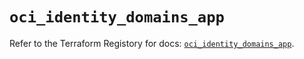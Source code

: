 # `oci_identity_domains_app`

Refer to the Terraform Registory for docs: [`oci_identity_domains_app`](https://registry.terraform.io/providers/oracle/oci/6.18.0/docs/resources/identity_domains_app).
